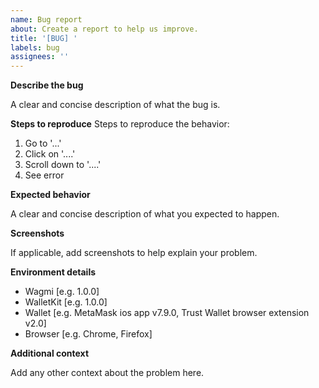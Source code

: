 ```yaml
---
name: Bug report
about: Create a report to help us improve.
title: '[BUG] '
labels: bug
assignees: ''
---
```


**Describe the bug**

A clear and concise description of what the bug is.

**Steps to reproduce** Steps to reproduce the behavior:

1. Go to '...'
2. Click on '....'
3. Scroll down to '....'
4. See error

**Expected behavior**

A clear and concise description of what you expected to happen.

**Screenshots**

If applicable, add screenshots to help explain your problem.

**Environment details**

- Wagmi [e.g. 1.0.0]
- WalletKit [e.g. 1.0.0]
- Wallet [e.g. MetaMask ios app v7.9.0, Trust Wallet browser extension v2.0]
- Browser [e.g. Chrome, Firefox]

**Additional context**

Add any other context about the problem here.
